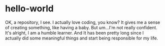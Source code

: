 # hello-world
OK, a repository, I see.
I actually love coding, you know? It gives me a sense of creating something, like having a baby.
But um...I'm not really confident. It's alright, I am a humble learner.
And It has been pretty long since I actually did some meaningful things and start being responsible for my life.
